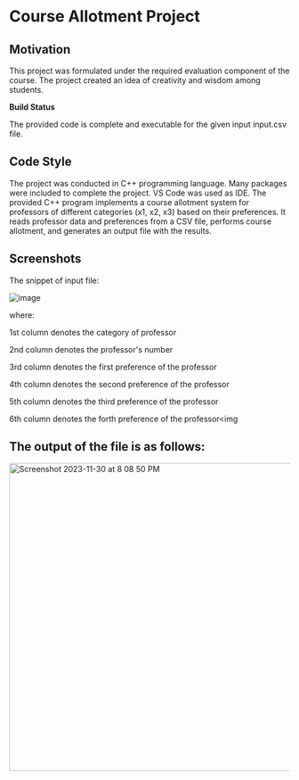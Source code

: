 
# **Course Allotment Project**


## Motivation

This project was formulated under the required evaluation component of the course. The project created an idea of creativity and wisdom among students.


**Build Status**

The provided code is complete and executable for the given input input.csv file.


## Code Style

The project was conducted in C++ programming language. Many packages were included to complete the project. VS Code was used as IDE.
The provided C++ program implements a course allotment system for professors of different categories (x1, x2, x3) based on their preferences. It reads professor data and preferences from a CSV file, performs course allotment, and generates an output file with the results.



## Screenshots

The snippet of input file:

![image](https://github.com/hurshsethiya15/Disco-Project/assets/101914416/b453b90d-e9cc-4d4e-b857-ba8fdadc86bb) 


where:

1st column denotes the category of professor 

2nd column denotes the professor's number

3rd column denotes the first preference of the professor

4th column denotes the second preference of the professor

5th column denotes the third preference of the professor

6th column denotes the forth preference of the professor<img 
## The output of the file is as follows:

<img width="552" alt="Screenshot 2023-11-30 at 8 08 50 PM" src="https://github.com/hurshsethiya15/Disco-Project/assets/152297638/efe68c79-1109-473b-acf2-fecab8a7bf0e">
